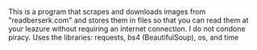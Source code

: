 This is a program that scrapes and downloads images from "readberserk.com" and stores them in files so that you can read them at your leazure without requiring an internet connection.
I do not condone piracy.
Uses the libraries: requests, bs4 (BeautifulSoup), os, and time 
